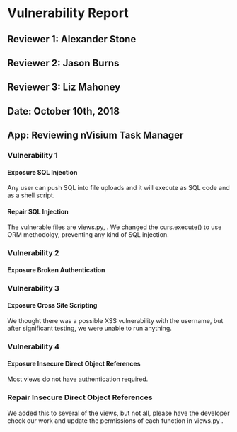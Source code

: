 # Vulnerability Report

## Reviewer 1: Alexander Stone
## Reviewer 2: Jason Burns
## Reviewer 3: Liz Mahoney

## Date: October 10th, 2018

## App: Reviewing nVisium Task Manager

### Vulnerability 1

#### Exposure SQL Injection

Any user can push SQL into file uploads and it will execute as SQL code and as a shell script.

#### Repair SQL Injection

The vulnerable files are views.py, . We changed the curs.execute() to use ORM methodolgy, preventing any kind of SQL injection.

### Vulnerability 2

#### Exposure Broken Authentication

### Vulnerability 3

#### Exposure Cross Site Scripting

We thought there was a possible XSS vulnerability with the username, but after significant testing, we were unable to run anything.

### Vulnerability 4

#### Exposure Insecure Direct Object References

Most views do not have authentication required.

### Repair Insecure Direct Object References

We added this to several of the views, but not all, please have the developer check our work and update the permissions of each function in views.py .
